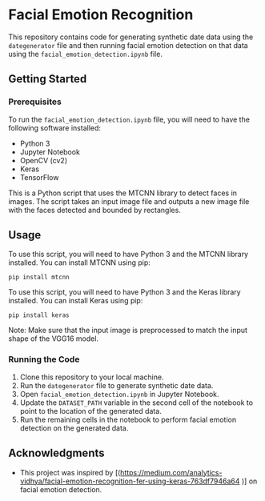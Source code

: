 # Facial Emotion Recognition

This repository contains code for generating synthetic date data using the `dategenerator` file and then running facial emotion detection on that data using the `facial_emotion_detection.ipynb` file.

## Getting Started

### Prerequisites

To run the `facial_emotion_detection.ipynb` file, you will need to have the following software installed:

- Python 3
- Jupyter Notebook
- OpenCV (cv2)
- Keras
- TensorFlow

This is a Python script that uses the MTCNN library to detect faces in images. The script takes an input image file and outputs a new image file with the faces detected and bounded by rectangles.

## Usage

To use this script, you will need to have Python 3 and the MTCNN library installed. You can install MTCNN using pip:

```
pip install mtcnn
```

To use this script, you will need to have Python 3 and the Keras library installed. You can install Keras using pip:

```
pip install keras
```

Note: Make sure that the input image is preprocessed to match the input shape of the VGG16 model.


### Running the Code

1. Clone this repository to your local machine.
2. Run the `dategenerator` file to generate synthetic date data.
3. Open `facial_emotion_detection.ipynb` in Jupyter Notebook.
4. Update the `DATASET_PATH` variable in the second cell of the notebook to point to the location of the generated data.
5. Run the remaining cells in the notebook to perform facial emotion detection on the generated data.

## Acknowledgments

- This project was inspired by [(https://medium.com/analytics-vidhya/facial-emotion-recognition-fer-using-keras-763df7946a64 )] on facial emotion detection.
